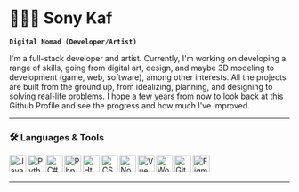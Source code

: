 # 👨🏽‍💻 Sony Kaf

**`Digital Nomad (Developer/Artist)`**

I'm a full-stack developer and artist. Currently, I'm working on developing a range of skills, going from digital art, design, and maybe 3D modeling to development (game, web, software), among other interests. All the projects are built from the ground up, from idealizing, planning, and designing to solving real-life problems. I hope a few years from now to look back at this Github Profile and see the progress and how much I've improved.

<!--
**SonyKaf/SonyKaf** is a ✨ _special_ ✨ repository because its `README.md` (this file) appears on your GitHub profile.

Here are some ideas to get you started:

- 🔭 I’m currently working on ...
- 🌱 I’m currently learning ...
- 👯 I’m looking to collaborate on ...
- 🤔 I’m looking for help with ...
- 💬 Ask me about ...
- 📫 How to reach me: ...
- 😄 Pronouns: ...
- ⚡ Fun fact: ...
-->

---

### 🛠 Languages & Tools
<img align="left" alt="JavaScript" width="30px" src="https://cdn.jsdelivr.net/gh/devicons/devicon/icons/javascript/javascript-plain.svg" style="max-width: 100%;">

<img align="left" alt="Python" width="30px" src="https://cdn.jsdelivr.net/gh/devicons/devicon/icons/python/python-original.svg" style="max-width: 100%;">

<img align="left" alt="C#" width="30px" src="https://cdn.jsdelivr.net/gh/devicons/devicon/icons/csharp/csharp-original.svg" style="max-width: 100%;">

<img align="left" alt="Php" width="30px" src="https://cdn.jsdelivr.net/gh/devicons/devicon/icons/php/php-plain.svg" style="max-width: 100%;">

<img align="left" alt="Html" width="30px" src="https://cdn.jsdelivr.net/gh/devicons/devicon/icons/html5/html5-original.svg" style="max-width: 100%;">

<img align="left" alt="CSS" width="30px" src="https://cdn.jsdelivr.net/gh/devicons/devicon/icons/css3/css3-original.svg" style="max-width: 100%;">

<img align="left" alt="Nodejs" width="30px" src="https://cdn.jsdelivr.net/gh/devicons/devicon/icons/nodejs/nodejs-original.svg" style="max-width: 100%;">

<img align="left" alt="Vue" width="30px" src="https://cdn.jsdelivr.net/gh/devicons/devicon/icons/vuejs/vuejs-original.svg" style="max-width: 100%;">

<img align="left" alt="Wordpress" width="30px" src="https://cdn.jsdelivr.net/gh/devicons/devicon/icons/wordpress/wordpress-plain.svg" style="max-width: 100%;">

<img align="left" alt="Git" width="30px" src="https://cdn.jsdelivr.net/gh/devicons/devicon/icons/git/git-original.svg" style="max-width: 100%;">

<img align="left" alt="Figma" width="30px" src="https://cdn.jsdelivr.net/gh/devicons/devicon/icons/figma/figma-original.svg" style="max-width: 100%;">

<br />
<br />

---



